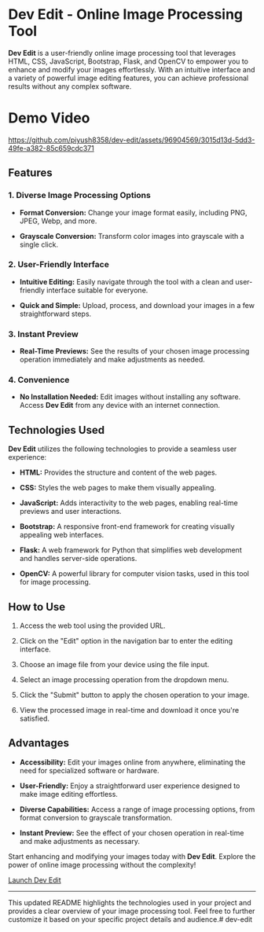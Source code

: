 
# Dev Edit - Online Image Processing Tool

**Dev Edit** is a user-friendly online image processing tool that leverages HTML, CSS, JavaScript, Bootstrap, Flask, and OpenCV to empower you to enhance and modify your images effortlessly. With an intuitive interface and a variety of powerful image editing features, you can achieve professional results without any complex software.

# Demo Video 

https://github.com/piyush8358/dev-edit/assets/96904569/3015d13d-5dd3-49fe-a382-85c659cdc371




## Features

### 1. Diverse Image Processing Options

- **Format Conversion:** Change your image format easily, including PNG, JPEG, Webp, and more.

- **Grayscale Conversion:** Transform color images into grayscale with a single click.

### 2. User-Friendly Interface

- **Intuitive Editing:** Easily navigate through the tool with a clean and user-friendly interface suitable for everyone.

- **Quick and Simple:** Upload, process, and download your images in a few straightforward steps.

### 3. Instant Preview

- **Real-Time Previews:** See the results of your chosen image processing operation immediately and make adjustments as needed.

### 4. Convenience

- **No Installation Needed:** Edit images without installing any software. Access **Dev Edit** from any device with an internet connection.

## Technologies Used

**Dev Edit** utilizes the following technologies to provide a seamless user experience:

- **HTML:** Provides the structure and content of the web pages.

- **CSS:** Styles the web pages to make them visually appealing.

- **JavaScript:** Adds interactivity to the web pages, enabling real-time previews and user interactions.

- **Bootstrap:** A responsive front-end framework for creating visually appealing web interfaces.

- **Flask:** A web framework for Python that simplifies web development and handles server-side operations.

- **OpenCV:** A powerful library for computer vision tasks, used in this tool for image processing.

## How to Use

1. Access the web tool using the provided URL.

2. Click on the "Edit" option in the navigation bar to enter the editing interface.

3. Choose an image file from your device using the file input.

4. Select an image processing operation from the dropdown menu.

5. Click the "Submit" button to apply the chosen operation to your image.

6. View the processed image in real-time and download it once you're satisfied.

## Advantages

- **Accessibility:** Edit your images online from anywhere, eliminating the need for specialized software or hardware.

- **User-Friendly:** Enjoy a straightforward user experience designed to make image editing effortless.

- **Diverse Capabilities:** Access a range of image processing options, from format conversion to grayscale transformation.

- **Instant Preview:** See the effect of your chosen operation in real-time and make adjustments as necessary.

Start enhancing and modifying your images today with **Dev Edit**. Explore the power of online image processing without the complexity!

[Launch Dev Edit](http://localhost:5000/)

---

This updated README highlights the technologies used in your project and provides a clear overview of your image processing tool. Feel free to further customize it based on your specific project details and audience.# dev-edit
